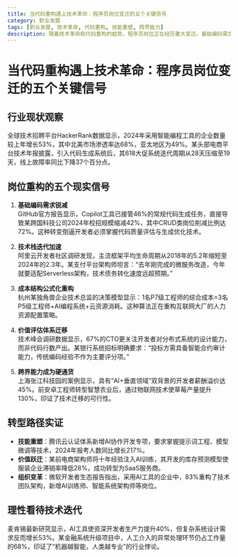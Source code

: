 ```yaml
---
title: 当代码重构遇上技术革命：程序员岗位变迁的五个关键信号
category: 职业发展
tags: [职业发展, 技术革命, 代码重构, 技能重塑, 跨界能力]
description: 随着技术革命和代码重构的趋势，程序员岗位正在经历重大变迁。基础编码需求减少、技术栈快速迭代、成本结构重构、价值评估体系转移及跨界能力的重要性增加是五个关键信号。为了应对这些变化，程序员需要通过技能重塑、专注于复杂系统设计以及开发跨领域的专业能力来实现职业转型与价值跃迁。尽管智能工具提高了生产力，但对高级开发者在复杂问题处理上的需求依然强劲。
---
```

# 当代码重构遇上技术革命：程序员岗位变迁的五个关键信号

## 行业现状观察
全球技术招聘平台HackerRank数据显示，2024年采用智能编程工具的企业数量较上年增长53%，其中北美市场渗透率达68%，亚太地区为49%。某头部电商平台技术年报披露，引入代码生成系统后，其618大促系统迭代周期从28天压缩至19天，线上故障率同比下降37个百分点。

## 岗位重构的五个现实信号
1. **基础编码需求锐减**  
GitHub官方报告显示，Copilot工具已接管46%的常规代码生成任务，直接导致某跨国科技公司2024年校招规模缩减42%，其中CRUD类岗位削减比例达72%。这种转变倒逼开发者必须掌握代码质量评估与生成优化技术。

2. **技术栈迭代加速**  
阿里云开发者社区调研发现，主流框架平均生命周期从2018年的5.2年缩短至2024年的2.3年。某支付平台架构师坦言：“去年刚完成的微服务改造，今年就要适配Serverless架构，技术债务转化速度远超预期。”

3. **成本结构公式化重构**  
杭州某独角兽企业技术总监的决策模型显示：1名P7级工程师的综合成本=3名P5级工程师+AI编程系统+云资源消耗。这种算法正在重构互联网大厂的人力资源配置策略。

4. **价值评估体系迁移**  
技术峰会调研数据显示，67%的CTO更关注开发者对分布式系统的设计能力，而非代码行数产出。某银行系统招标明确要求：“投标方需具备智能合约审计能力，传统编码经验不作为主要评分项。”

5. **跨界能力成为硬通货**  
上海张江科技园的案例显示，具有“AI+垂直领域”双背景的开发者薪酬溢价达45%。前安卓工程师转型智慧农业后，通过物联网技术使草莓产量提升130%，印证了技术迁移的可行性。

## 转型路径实证
- **技能重塑**：腾讯云认证体系新增AI协作开发专项，要求掌握提示词工程、模型微调等技术，2024年报考人数同比增长217%。
- **价值跃迁**：某前电商架构师将十年经验注入AI训练，其开发的库存预测模型使服装企业滞销率降低28%，成功转型为SaaS服务商。
- **组织变革**：微软开发者生态报告指出，采用AI工具的企业中，83%重构了技术团队架构，新增AI训练师、智能系统架构师等岗位。

## 理性看待技术迭代
麦肯锡最新研究显示，AI工具使资深开发者生产力提升40%，但复杂系统设计需求反而增长53%。某金融系统升级项目中，人工介入的异常处理环节仍占工作量的68%，印证了“机器越智能，人类越专业”的行业悖论。

